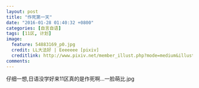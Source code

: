 ```yaml
---
layout: post
title: "作死第一天"
date: "2016-01-28 01:40:32 +0800"
categories: [自言自语]
tags: [11区, 计划]
image: 
  feature: 54883169_p0.jpg
  credit: LL大法好 | Eeeeeee [pixiv] 
  creditlink: http://www.pixiv.net/member_illust.php?mode=medium&illust_id=54883169
comments: 
---
```


仔细一想,日语没学好来11区真的是作死啊...一脸萌比.jpg



